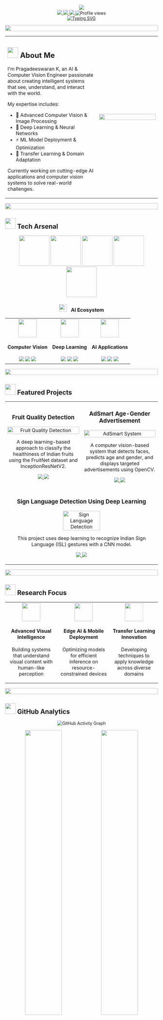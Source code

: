 <div align="center">
  <img src="https://capsule-render.vercel.app/api?type=waving&color=0:0d324d,50:1d2671,100:7a2828&height=300&section=header&text=Pragadeeswaran%20K&desc=AI%20%7C%20Vision%20%7C%20Innovation&fontSize=60&fontAlignY=35&descAlignY=60&animation=twinkling&fontColor=ffffff&descColor=38BDAE" />
</div>

<div align="center">
  <a href="https://www.linkedin.com/in/pragadees-waran-a9280a253/">
    <img src="https://img.shields.io/badge/LinkedIn-0077B5?style=for-the-badge&logo=linkedin&logoColor=white&labelColor=0077B5"/>
  </a>
  <a href="mailto:pragadees1323@gmail.com">
    <img src="https://img.shields.io/badge/Email-D14836?style=for-the-badge&logo=gmail&logoColor=white&labelColor=D14836"/>
  </a>
  <a href="https://www.hackerrank.com/profile/pk7270">
    <img src="https://img.shields.io/badge/HackerRank-00EA64?style=for-the-badge&logo=hackerrank&logoColor=white&labelColor=00EA64"/>
  </a>
  <img src="https://komarev.com/ghpvc/?username=Pragadees15&label=Profile%20Views&color=38BDAE&style=for-the-badge" alt="Profile views" />
</div>

<div align="center">
  <a href="https://git.io/typing-svg">
    <img src="https://readme-typing-svg.demolab.com?font=Fira+Code&weight=600&size=24&duration=3000&pause=1000&color=38BDAE&center=true&vCenter=true&width=600&height=100&lines=AI+Engineer+%7C+Python+Architect;Computer+Vision+Specialist;Deep+Learning+Innovator;Machine+Learning+Researcher" alt="Typing SVG" />
  </a>
</div>

<p align="center">
  <img src="https://i.imgur.com/dBaSKWF.gif" height="20" width="100%">
</p>

<table border="0">
  <tr>
    <td width="60%">
      <h2>
        <img src="https://user-images.githubusercontent.com/74038190/212284087-bbe7e430-757e-4901-90bf-4cd2ce3e1852.gif" width="35">
        About Me
      </h2>
      <p>I'm Pragadeeswaran K, an AI & Computer Vision Engineer passionate about creating intelligent systems that see, understand, and interact with the world.</p>
      <p>My expertise includes:</p>
      <ul>
        <li>🧠 Advanced Computer Vision & Image Processing</li>
        <li>🌟 Deep Learning & Neural Networks</li>
        <li>⚡ ML Model Deployment & Optimization</li>
        <li>🌱 Transfer Learning & Domain Adaptation</li>
      </ul>
      <p>Currently working on cutting-edge AI applications and computer vision systems to solve real-world challenges.</p>
    </td>
    <td width="40%">
      <img src="https://user-images.githubusercontent.com/74038190/212748830-4c709398-a386-4761-84d7-9e10b98fbe6e.gif" width="100%">
    </td>
  </tr>
</table>

<p align="center">
  <img src="https://i.imgur.com/dBaSKWF.gif" height="20" width="100%">
</p>

<!-- SKILLS SECTION -->
<h2>
  <img src="https://user-images.githubusercontent.com/74038190/212284087-bbe7e430-757e-4901-90bf-4cd2ce3e1852.gif" width="35">
  Tech Arsenal
</h2>

<div align="center">
  <img src="https://user-images.githubusercontent.com/74038190/212257454-16e3712e-945a-4ca2-b238-408ad0bf87e6.gif" width="100">
  <img src="https://user-images.githubusercontent.com/74038190/212257472-08e52665-c503-4bd9-aa20-f5a4dae769b5.gif" width="100">
  <img src="https://user-images.githubusercontent.com/74038190/212257468-1e9a91f1-b626-4baa-b15d-5c385dfa7ed2.gif" width="100">
  <img src="https://user-images.githubusercontent.com/74038190/212257465-7ce8d493-cac5-494e-982a-5a9deb852c4b.gif" width="100">
  <img src="https://user-images.githubusercontent.com/74038190/212280805-9bcb336b-8c55-46a8-abf8-ff286ab55472.gif" width="100">
</div>

<div align="center">
  <h3>
    <img src="https://user-images.githubusercontent.com/74038190/213844263-a8897a51-32f4-4b3b-b5c2-e1528b89f6f3.png" width="25" style="margin-right: 10px;">
    AI Ecosystem
  </h3>
  
  <table>
    <tr>
      <td align="center">
        <img src="https://img.icons8.com/color/48/000000/opencv.png" width="60" height="60"/>
        <h4>Computer Vision</h4>
        <div>
          <img src="https://img.shields.io/badge/Object%20Detection-202124?style=flat-square&logoColor=white" />
          <img src="https://img.shields.io/badge/Image%20Segmentation-202124?style=flat-square&logoColor=white" />
          <img src="https://img.shields.io/badge/Face%20Recognition-202124?style=flat-square&logoColor=white" />
        </div>
      </td>
      <td align="center">
        <img src="https://upload.wikimedia.org/wikipedia/commons/thumb/2/2d/Tensorflow_logo.svg/1200px-Tensorflow_logo.svg.png" width="60" height="60"/>
        <h4>Deep Learning</h4>
        <div>
          <img src="https://img.shields.io/badge/CNNs-202124?style=flat-square&logoColor=white" />
          <img src="https://img.shields.io/badge/Transfer%20Learning-202124?style=flat-square&logoColor=white" />
          <img src="https://img.shields.io/badge/Neural%20Nets-202124?style=flat-square&logoColor=white" />
        </div>
      </td>
      <td align="center">
        <img src="https://cdn-icons-png.flaticon.com/512/1693/1693746.png" width="60" height="60"/>
        <h4>AI Applications</h4>
        <div>
          <img src="https://img.shields.io/badge/Edge%20AI-202124?style=flat-square&logoColor=white" />
          <img src="https://img.shields.io/badge/ML%20Pipelines-202124?style=flat-square&logoColor=white" />
          <img src="https://img.shields.io/badge/Model%20Optimization-202124?style=flat-square&logoColor=white" />
        </div>
      </td>
    </tr>
  </table>
</div>

<p align="center">
  <img src="https://i.imgur.com/dBaSKWF.gif" height="20" width="100%">
</p>

<!-- PROJECTS SECTION -->
<h2>
  <img src="https://user-images.githubusercontent.com/74038190/213866269-5d00981c-7c98-46d7-8a8e-16f462f15227.gif" width="35">
  Featured Projects
</h2>

<div align="center">
  <table>
    <tr>
      <td width="50%">
        <h3 align="center">Fruit Quality Detection</h3>
        <p align="center">
          <a href="https://github.com/Pragadees15/Fruit-quality-detection" target="_blank">
            <img src="https://github.com/Pragadees15/Fruit-quality-detection/raw/main/images/fruit-detection.jpg" width="100%" alt="Fruit Quality Detection"/>
          </a>
        </p>
        <p align="center">
          A deep learning-based approach to classify the healthiness of Indian fruits using the FruitNet dataset and InceptionResNetV2.
        </p>
        <p align="center">
          <a href="https://github.com/Pragadees15/Fruit-quality-detection" target="_blank">
            <img src="https://img.shields.io/badge/Code-black?style=for-the-badge&logo=github"/>
          </a>
          <img src="https://img.shields.io/badge/Jupyter-F37626?style=for-the-badge&logo=jupyter&logoColor=white" />
        </p>
      </td>
      <td width="50%">
        <h3 align="center">AdSmart Age-Gender Advertisement</h3>
        <p align="center">
          <a href="https://github.com/Pragadees15/AdSmart-Age-Gender-Based-Advertisement-Display" target="_blank">
            <img src="https://github.com/Pragadees15/AdSmart-Age-Gender-Based-Advertisement-Display/raw/main/images/ad-smart.jpg" width="100%" alt="AdSmart System"/>
          </a>
        </p>
        <p align="center">
          A computer vision-based system that detects faces, predicts age and gender, and displays targeted advertisements using OpenCV.
        </p>
        <p align="center">
          <a href="https://github.com/Pragadees15/AdSmart-Age-Gender-Based-Advertisement-Display" target="_blank">
            <img src="https://img.shields.io/badge/Code-black?style=for-the-badge&logo=github"/>
          </a>
          <img src="https://img.shields.io/badge/Python-3776AB?style=for-the-badge&logo=python&logoColor=white" />
        </p>
      </td>
    </tr>
    <tr>
      <td colspan="2">
        <h3 align="center">Sign Language Detection Using Deep Learning</h3>
        <p align="center">
          <a href="https://github.com/Pragadees15/-Sign-Language-Detection-Using-Deep-Learning" target="_blank">
            <img src="https://github.com/Pragadees15/-Sign-Language-Detection-Using-Deep-Learning/raw/main/images/sign-language.jpg" width="50%" alt="Sign Language Detection"/>
          </a>
        </p>
        <p align="center">
          This project uses deep learning to recognize Indian Sign Language (ISL) gestures with a CNN model.
        </p>
        <p align="center">
          <a href="https://github.com/Pragadees15/-Sign-Language-Detection-Using-Deep-Learning" target="_blank">
            <img src="https://img.shields.io/badge/Code-black?style=for-the-badge&logo=github"/>
          </a>
          <img src="https://img.shields.io/badge/Jupyter-F37626?style=for-the-badge&logo=jupyter&logoColor=white" />
        </p>
      </td>
    </tr>
  </table>
</div>

<p align="center">
  <img src="https://i.imgur.com/dBaSKWF.gif" height="20" width="100%">
</p>

<!-- CURRENT WORK SECTION -->
<h2>
  <img src="https://user-images.githubusercontent.com/74038190/212748830-4c709398-a386-4761-84d7-9e10b98fbe6e.gif" width="35">
  Research Focus
</h2>

<div align="center">
  <table>
    <tr>
      <td align="center">
        <img src="https://cdn-icons-png.flaticon.com/512/2103/2103633.png" height="60" width="60"/>
        <h4>Advanced Visual Intelligence</h4>
        <p>Building systems that understand visual content with human-like perception</p>
      </td>
      <td align="center">
        <img src="https://cdn-icons-png.flaticon.com/512/2777/2777142.png" height="60" width="60"/>
        <h4>Edge AI & Mobile Deployment</h4>
        <p>Optimizing models for efficient inference on resource-constrained devices</p>
      </td>
      <td align="center">
        <img src="https://cdn-icons-png.flaticon.com/512/2164/2164723.png" height="60" width="60"/>
        <h4>Transfer Learning Innovation</h4>
        <p>Developing techniques to apply knowledge across diverse domains</p>
      </td>
    </tr>
  </table>
</div>

<p align="center">
  <img src="https://i.imgur.com/dBaSKWF.gif" height="20" width="100%">
</p>

<!-- STATISTICS SECTION -->
<h2>
  <img src="https://user-images.githubusercontent.com/74038190/212744289-c46f1717-bfc9-4724-8ef3-4b08e3583110.gif" width="35">
  GitHub Analytics
</h2>

<p align="center">
  <img alt="GitHub Activity Graph" src="https://github-readme-activity-graph.vercel.app/graph?username=Pragadees15&bg_color=0D1117&color=38BDAE&line=38BDAE&point=FFFFFF&area=true&hide_border=true" />
</p>

<p align="center">
  <img src="https://github-readme-streak-stats-sigma-five.vercel.app/?user=Pragadees15&theme=black-ice&hide_border=true&stroke=0000&background=0D1117&ring=38BDAE&fire=38BDAE&currStreakLabel=38BDAE" width="49%" />
  <img src="https://github-readme-stats-sigma-five.vercel.app/api?username=Pragadees15&show_icons=true&bg_color=0D1117&theme=dark&hide_border=true&title_color=38BDAE&icon_color=38BDAE&text_color=ffffff" width="49%" />
</p>

<div align="center">
  <img src="https://github-readme-stats-sigma-five.vercel.app/api/top-langs/?username=Pragadees15&langs_count=8&count_private=true&layout=compact&theme=react&hide_border=true&bg_color=0D1117&title_color=38BDAE" width="40%" />
</div>

<p align="center">
  <img src="https://i.imgur.com/dBaSKWF.gif" height="20" width="100%">
</p>

<!-- HACKERRANK SECTION -->
<h2>
  <img src="https://user-images.githubusercontent.com/74038190/212281763-e6ecd7ef-c4aa-45b6-a97c-f33f6bb592bd.gif" width="35">
  Coding Achievements
</h2>

<div align="center">
  <h2 style="color: #00EA64;">
    🏆 HackerRank Profile 🏆
  </h2>
  <h3>
    <a href="https://www.hackerrank.com/profile/pk7270" target="_blank" style="text-decoration: none; color: #38BDAE;">
      @pk7270
    </a>
  </h3>
</div>

<h3 align="center">HackerRank Badges</h3>

<div align="center">
  <table>
    <tr>
      <td align="center">
        <h1>⭐⭐⭐</h1>
        <strong>Problem Solving</strong>
      </td>
      <td align="center">
        <h1>⭐⭐⭐</h1>
        <strong>C++</strong>
      </td>
      <td align="center">
        <h1>⭐⭐⭐</h1>
        <strong>Java</strong>
      </td>
      <td align="center">
        <h1>⭐⭐⭐</h1>
        <strong>Python</strong>
      </td>
      <td align="center">
        <h1>⭐⭐⭐</h1>
        <strong>C Language</strong>
      </td>
    </tr>
  </table>
</div>

<div align="center">
  <h3>Certifications</h3>
  <div style="background-color: #0D1117; padding: 15px; border-radius: 10px; border: 1px solid #38BDAE; display: inline-block; margin: 10px;">
    <h1>🏆</h1>
    <p><strong>Python (Basic)</strong> - Verified Skill Certification</p>
  </div>
</div>

<div align="center">
  <div style="background-color: #0D1117; padding: 15px; border-radius: 10px; border: 1px solid #38BDAE; margin: 20px 0; display: inline-block;">
    <h4 style="color: #38BDAE;">Student Details | PRAGADEESWARAN KARUNANIDHI</h4>
    <p>RA2211047010135 | PK7270</p>
  </div>
</div>

<p align="center">
  <img src="https://i.imgur.com/dBaSKWF.gif" height="20" width="100%">
</p>

<!-- FOOTER -->
<div align="center">
  <img src="https://capsule-render.vercel.app/api?type=waving&color=0:0d324d,50:1d2671,100:7a2828&height=120&section=footer&animation=twinkling" />
</div>

<div align="center">
  <sub>Built with ❤️ by Pragadeeswaran K</sub>
</div>

<!-- 
Note: To make this README fully functional on your GitHub profile:
1. Create a repository with the same name as your GitHub username
2. Add this README.md file to that repository 
3. Make sure to update any links/usernames if needed
--> 
